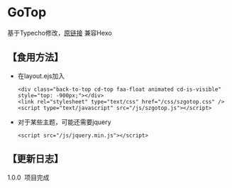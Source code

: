 # GoTop
基于Typecho修改，[原链接](https://github.com/MisakaTAT/GoTop)
兼容Hexo
## 【食用方法】
* 在layout.ejs加入

      <div class="back-to-top cd-top faa-float animated cd-is-visible" style="top: -900px;"></div>
      <link rel="stylesheet" type="text/css" href="/css/szgotop.css" />
      <script type="text/javascript" src="/js/szgotop.js"></script>
* 对于某些主题，可能还需要jquery

      <script src="/js/jquery.min.js"></script>
## 【更新日志】
1.0.0  项目完成

